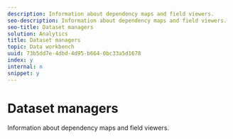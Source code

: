 ```yaml
---
description: Information about dependency maps and field viewers.
seo-description: Information about dependency maps and field viewers.
seo-title: Dataset managers
solution: Analytics
title: Dataset managers
topic: Data workbench
uuid: 73b5dd7e-4dbd-4d95-b664-0bc33a5d1678
index: y
internal: n
snippet: y
---
```


# Dataset managers

Information about dependency maps and field viewers.

